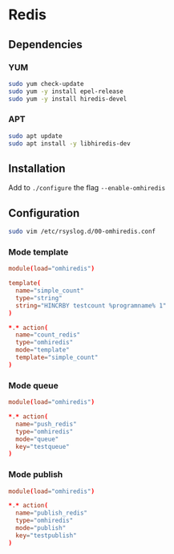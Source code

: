 # Redis

## Dependencies

### YUM

```sh
sudo yum check-update
sudo yum -y install epel-release
sudo yum -y install hiredis-devel
```

### APT

```sh
sudo apt update
sudo apt install -y libhiredis-dev
```

## Installation

Add to `./configure` the flag `--enable-omhiredis`

## Configuration

```sh
sudo vim /etc/rsyslog.d/00-omhiredis.conf
```

### Mode template

```conf
module(load="omhiredis")

template(
  name="simple_count"
  type="string"
  string="HINCRBY testcount %programname% 1"
)

*.* action(
  name="count_redis"
  type="omhiredis"
  mode="template"
  template="simple_count"
)
```

### Mode queue

```conf
module(load="omhiredis")

*.* action(
  name="push_redis"
  type="omhiredis"
  mode="queue"
  key="testqueue"
)
```

### Mode publish

```conf
module(load="omhiredis")

*.* action(
  name="publish_redis"
  type="omhiredis"
  mode="publish"
  key="testpublish"
)
```
